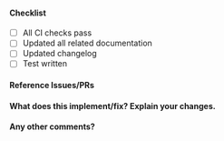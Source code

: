 <!--
Thank you for opening a pull request! Please ensure you have taken a look at
the contribution guidelines: https://github.com/adap/flower/blob/main/CONTRIBUTING.md

Does the documentation need to be updated?
See: https://flower.dev/docs/writing-documentation.html

Does the changelog need to be updated?
See: https://github.com/adap/flower/blob/main/doc/source/changelog.rst
-->

#### Checklist

- [ ] All CI checks pass
- [ ] Updated all related documentation
- [ ] Updated changelog
- [ ] Test written

#### Reference Issues/PRs

<!--
Please use keywords (e.g., Fixes) to create a link to the issues or pull requests
you resolved.

Example: Fixes #123. See also #456 and #789.
-->

#### What does this implement/fix? Explain your changes.

<!--
Explain why this PR is needed and what kind of changes have you done.

Example: The variable `rnd` could be interpreted as an abbreviation of *random*, to improve clarity it was renamed to `server_round`.
-->

#### Any other comments?

<!--
Please be aware that it may take some time until the maintainers can review the PR.
If you have an urgent request or question please use the Flower Slack channel.
The Slack channel is really active and contributors respond pretty fast. 

We value your contribution and are aware of the time you put into this PR.
Therefore, thank you for your contribution. 
-->
